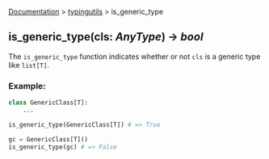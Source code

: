 [Documentation](/docs/documentation.md) > [typingutils](/docs/typingutils/typingutils.md) > is_generic_type

## is_generic_type(cls: _AnyType_) -> _bool_

The `is_generic_type` function  indicates whether or not `cls` is a generic type like `list[T]`.

### Example:
```python
class GenericClass[T]:
    ...

is_generic_type(GenericClass[T]) # => True

gc = GenericClass[T]()
is_generic_type(gc) # => False
```